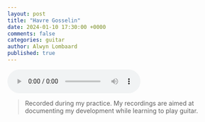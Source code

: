 ```yaml
---
layout: post
title: "Havre Gosselin"
date: 2024-01-10 17:30:00 +0000
comments: false
categories: guitar
author: Alwyn Lombaard
published: true
---
```



<audio controls>
  <source src="/music/havre gosselin.mp3" type="audio/mpeg">
</audio>

>Recorded during my practice. My recordings are aimed at documenting my development while learning to play guitar. 
